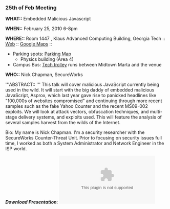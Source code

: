 ### 25th of Feb Meeting

**WHAT::** Embedded Malicious Javascript

**WHEN::** February 25, 2010 6-8pm

**WHERE::** Room 1447 , Klaus Advanced Computing Building, Georgia Tech
:: [Web](http://www.cc.gatech.edu/inside/facilities/klaus) :: [Google
Maps](http://maps.google.com/maps?f=q&source=s_q&hl=en&geocode=&q=266+Ferst+Dr,+Atlanta,+GA&sll=33.781858,-84.39414&sspn=0.065632,0.132093&ie=UTF8&hq=&hnear=266+Ferst+Dr+NW,+Atlanta,+Fulton,+Georgia+30313&z=17&iwloc=A)
::

  - Parking spots: [Parking
    Map](http://www.parking.gatech.edu/info/1_maps__schedules/1_parking_areas.php)
    - Physics building (Area 4)
  - Campus Bus: [Tech
    trolley](http://parking.gatech.edu/transportation/1_Campus_Transit/2_tech_trolley_route/)
    runs between Midtown Marta and the venue

**WHO::** Nick Chapman, SecureWorks

'''ABSTRACT:: ''' This talk will cover malicious JavaScript currently
being used in the wild. It will start with the big daddy of embedded
malicious JavaScript, Asprox, which last year gave rise to panicked
headlines like "100,000s of websites compromised" and continuing through
more recent samples such as the fake Yahoo Counter and the recent
MS09-002 exploits. We will look at attack vectors, obfuscation
techniques, and multi-stage delivery systems, and exploits used. This
will feature the analysis of several samples harvest from the wilds of
the Internet.

Bio: My name is Nick Chapman. I'm a security researcher with the
SecureWorks Counter-Threat Unit. Prior to focusing on security issues
full time, I worked as both a System Administrator and Network Engineer
in the ISP world.

***Download Presentation***:
![<File:OWASP_Atlanta_Feb_25_2010.ppt>](OWASP_Atlanta_Feb_25_2010.ppt
"File:OWASP_Atlanta_Feb_25_2010.ppt")